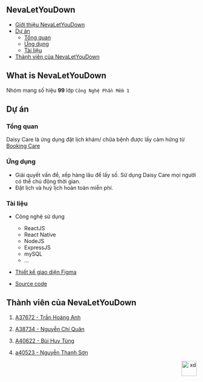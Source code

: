 <div id="top"></div>

## NevaLetYouDown

- [Giới thiệu NevaLetYouDown](#giới-thiệu-nevaletyoudown)
- [Dự án](#dự-án)
  - [Tổng quan](#tổng-quan)
  - [Ứng dụng](#ứng-dụng)
  - [Tài liệu](#tài-liệu)
- [Thành viên của NevaLetYouDown](#thành-viên-của-nevaletyoudown)
  
  
## What is NevaLetYouDown

Nhóm mang số hiệu **99** lớp `Công Nghệ Phần Mềm 1`

## Dự án

### Tổng quan

Daisy Care là ứng dụng đặt lịch khám/ chữa bệnh được lấy cảm hứng từ [Booking Care](https://bookingcare.vn/)


### Ứng dụng

- Giải quyết vấn đề, xếp hàng lâu để lấy số. Sử dụng Daisy Care mọi người có thể chủ động thời gian.
- Đặt lịch và huỷ lịch hoàn toàn miễn phí.

### Tài liệu

- Công nghệ sử dụng
  - ReactJS
  - React Native
  - NodeJS
  - ExpressJS
  - mySQL
  - ...
 
- [Thiết kế giao diện Figma](#)

- [Source code](#)

## Thành viên của NevaLetYouDown

1. [A37672 - Trần Hoàng Anh](https://github.com/MiaYinel)

2. [A38734 - Nguyễn Chí Quân](https://github.com/Quan2611)

3. [A40622 - Bùi Huy Tùng](https://github.com/augustusflynn)

4. [a40523 - Nguyễn Thanh Sơn](https://github.com/ThanhSon02)

<p align="right"><a href="#top"><img src="https://cdn-icons-png.flaticon.com/512/4196/4196777.png" alt="xd" width="40" height="40"/></a></p>


